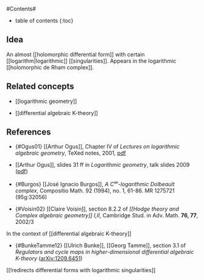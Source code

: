 
#Contents#
* table of contents
{:toc}

## Idea

An almost [[holomorphic differential form]] with certain [[logarithm|logarithmic]] [[singularities]]. Appears in the logarithmic [[holomorphic de Rham complex]].

## Related concepts

* [[logarithmic geometry]]

* [[differential algebraic K-theory]]

## References

* {#Ogus01} [[Arthur Ogus]], Chapter IV of _Lectures on logarithmic algebraic geometry_, TeXed notes, 2001, [pdf](http://math.berkeley.edu/~ogus/preprints/log_book/logbook.pdf)

* [[Arthur Ogus]], slides 31 ff in _Logarithmic geometry_, talk slides 2009 ([pdf](http://math.berkeley.edu/~ogus/preprints/colloqhandout.pdf))

* {#Burgos} [[José Ignacio Burgos]], _A $C^\infty$-logarithmic Dolbeault complex_, Compositio Math. 92 (1994), no. 1, 61-86. MR 1275721 (95g:32056)

* {#Voisin02} [[Claire Voisin]], section 8.2.2 of _[[Hodge theory and Complex algebraic geometry]] I,II_, Cambridge Stud. in Adv. Math. __76, 77__, 2002/3


In the context of [[differential algebraic K-theory]]

* {#BunkeTamme12} [[Ulrich Bunke]], [[Georg Tamme]], section 3.1 of _Regulators and cycle maps in higher-dimensional differential algebraic K-theory_ ([arXiv:1209.6451](http://arxiv.org/abs/1209.6451))
 

[[!redirects differential forms with logarithmic singularities]]